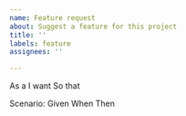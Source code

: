 ```yaml
---
name: Feature request
about: Suggest a feature for this project
title: ''
labels: feature
assignees: ''

---
```

As a <!--role-->
I want <!--feature description-->
So that <!--reason for feature-->

Scenario: <!--scenario title-->
Given <!--context-->
When <!--event-->
Then <!--outcome-->
